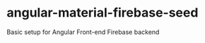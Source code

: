 angular-material-firebase-seed
==============================

Basic setup for Angular Front-end Firebase backend
